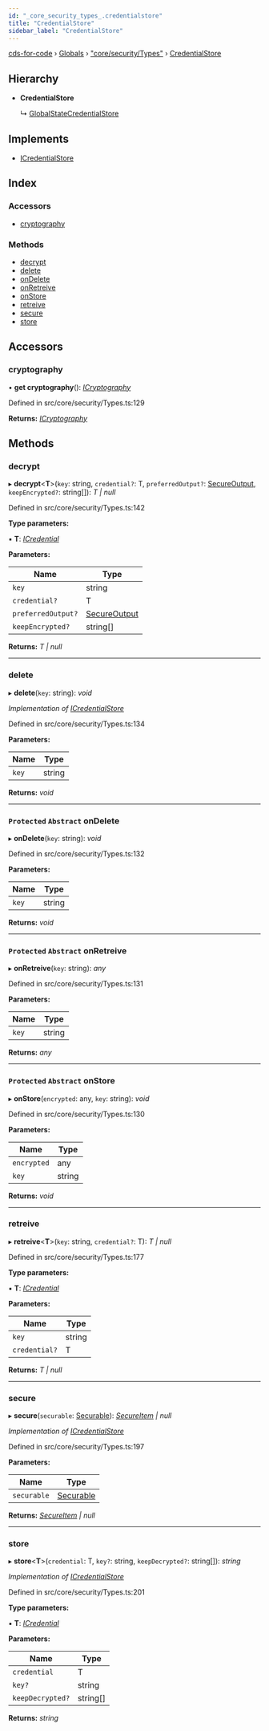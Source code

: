 ```yaml
---
id: "_core_security_types_.credentialstore"
title: "CredentialStore"
sidebar_label: "CredentialStore"
---
```


[cds-for-code](../index.md) › [Globals](../globals.md) › ["core/security/Types"](../modules/_core_security_types_.md) › [CredentialStore](_core_security_types_.credentialstore.md)

## Hierarchy

* **CredentialStore**

  ↳ [GlobalStateCredentialStore](_core_security_globalstatecredentialstore_.globalstatecredentialstore.md)

## Implements

* [ICredentialStore](../interfaces/_core_security_types_.icredentialstore.md)

## Index

### Accessors

* [cryptography](_core_security_types_.credentialstore.md#cryptography)

### Methods

* [decrypt](_core_security_types_.credentialstore.md#decrypt)
* [delete](_core_security_types_.credentialstore.md#delete)
* [onDelete](_core_security_types_.credentialstore.md#protected-abstract-ondelete)
* [onRetreive](_core_security_types_.credentialstore.md#protected-abstract-onretreive)
* [onStore](_core_security_types_.credentialstore.md#protected-abstract-onstore)
* [retreive](_core_security_types_.credentialstore.md#retreive)
* [secure](_core_security_types_.credentialstore.md#secure)
* [store](_core_security_types_.credentialstore.md#store)

## Accessors

###  cryptography

• **get cryptography**(): *[ICryptography](../interfaces/_core_security_types_.icryptography.md)*

Defined in src/core/security/Types.ts:129

**Returns:** *[ICryptography](../interfaces/_core_security_types_.icryptography.md)*

## Methods

###  decrypt

▸ **decrypt**<**T**>(`key`: string, `credential?`: T, `preferredOutput?`: [SecureOutput](../enums/_core_security_types_.secureoutput.md), `keepEncrypted?`: string[]): *T | null*

Defined in src/core/security/Types.ts:142

**Type parameters:**

▪ **T**: *[ICredential](../interfaces/_core_security_types_.icredential.md)*

**Parameters:**

Name | Type |
------ | ------ |
`key` | string |
`credential?` | T |
`preferredOutput?` | [SecureOutput](../enums/_core_security_types_.secureoutput.md) |
`keepEncrypted?` | string[] |

**Returns:** *T | null*

___

###  delete

▸ **delete**(`key`: string): *void*

*Implementation of [ICredentialStore](../interfaces/_core_security_types_.icredentialstore.md)*

Defined in src/core/security/Types.ts:134

**Parameters:**

Name | Type |
------ | ------ |
`key` | string |

**Returns:** *void*

___

### `Protected` `Abstract` onDelete

▸ **onDelete**(`key`: string): *void*

Defined in src/core/security/Types.ts:132

**Parameters:**

Name | Type |
------ | ------ |
`key` | string |

**Returns:** *void*

___

### `Protected` `Abstract` onRetreive

▸ **onRetreive**(`key`: string): *any*

Defined in src/core/security/Types.ts:131

**Parameters:**

Name | Type |
------ | ------ |
`key` | string |

**Returns:** *any*

___

### `Protected` `Abstract` onStore

▸ **onStore**(`encrypted`: any, `key`: string): *void*

Defined in src/core/security/Types.ts:130

**Parameters:**

Name | Type |
------ | ------ |
`encrypted` | any |
`key` | string |

**Returns:** *void*

___

###  retreive

▸ **retreive**<**T**>(`key`: string, `credential?`: T): *T | null*

Defined in src/core/security/Types.ts:177

**Type parameters:**

▪ **T**: *[ICredential](../interfaces/_core_security_types_.icredential.md)*

**Parameters:**

Name | Type |
------ | ------ |
`key` | string |
`credential?` | T |

**Returns:** *T | null*

___

###  secure

▸ **secure**(`securable`: [Securable](../modules/_core_security_types_.md#securable)): *[SecureItem](_core_security_types_.secureitem.md) | null*

*Implementation of [ICredentialStore](../interfaces/_core_security_types_.icredentialstore.md)*

Defined in src/core/security/Types.ts:197

**Parameters:**

Name | Type |
------ | ------ |
`securable` | [Securable](../modules/_core_security_types_.md#securable) |

**Returns:** *[SecureItem](_core_security_types_.secureitem.md) | null*

___

###  store

▸ **store**<**T**>(`credential`: T, `key?`: string, `keepDecrypted?`: string[]): *string*

*Implementation of [ICredentialStore](../interfaces/_core_security_types_.icredentialstore.md)*

Defined in src/core/security/Types.ts:201

**Type parameters:**

▪ **T**: *[ICredential](../interfaces/_core_security_types_.icredential.md)*

**Parameters:**

Name | Type |
------ | ------ |
`credential` | T |
`key?` | string |
`keepDecrypted?` | string[] |

**Returns:** *string*

